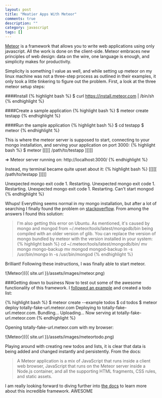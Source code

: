```yaml
---
layout: post
title: "Meatier Apps With Meteor"
comments: true
description: ""
category: javascript
tags: []
---
```


[Meteor](http://www.meteor.com/) is a framework that allows you to write web applications using only javascript. All the work is done on the client-side. Meteor embraces new principles of web design: data on the wire, one language is enough, and simplicity makes for productivity.

Simplicity is something I value as well, and while setting up meteor on my linux machine was not a three-step process as outlined in their examples, it only took a little tinkering to figure out the problem. First, a look at the three meteor setup steps:

####Install
{% highlight bash %}
$ curl https://install.meteor.com | /bin/sh {% endhighlight %}

####Create a sample application
{% highlight bash %}
$ meteor create testapp {% endhighlight %}

####Run the sample application
{% highlight bash %}
$ cd testapp
$ meteor
{% endhighlight %}

This is where the meteor server is supposed to start, connecting to your mongo installation, and serving your application on port 3000:
{% highlight bash %}
$ meteor
[[[[[ /path/to/testapp ]]]]]

=> Meteor server running on: http://localhost:3000/
{% endhighlight %}

Instead, my terminal became quite upset about it:
{% highlight bash %}
[[[[[ /path/to/testapp ]]]]]

Unexpected mongo exit code 1. Restarting.
Unexpected mongo exit code 1. Restarting.
Unexpected mongo exit code 1. Restarting.
Can't start mongod {% endhighlight %}

Whups! Everything seems normal in my mongo installation, but after a lot of searching I finally found the problem on [stackoverflow](http://stackoverflow.com/questions/18505372/meteor-update-0-6-4-0-6-5-mongo-error). From among the answers I found this solution:

>I'm also getting this error on Ubuntu. As mentioned, it's caused by mongo and mongod from ~/.meteor/tools/latest/mongodb/bin being compiled with an older version of glib. You can replace the version of mongo bundled by meteor with the version installed in your system:
{% highlight bash %}
cd ~/.meteor/tools/latest/mongodb/bin/
mv mongo mongo-backup
mv mongod mongod-backup
ln -s /usr/bin/mongo
ln -s /usr/bin/mongod {% endhighlight %}

Brilliant! Following these instructions, I was finally able to start meteor.

![Meteor]({{ site.url }}/assets/images/meteor.png)

###Getting down to business
Now to test out some of the awesome functionality of this framework. I [followed an example](http://www.meteor.com/examples/todos) and created a todo list:

{% highlight bash %}
$ meteor create --example todos
$ cd todos
$ meteor deploy totally-fake-url.meteor.com
Deploying to totally-fake-url.meteor.com.  Bundling...
Uploading...
Now serving at totally-fake-url.meteor.com {% endhighlight %}

Opening totally-fake-url.meteor.com with my browser:

![Meteor]({{ site.url }}/assets/images/meteortodo.png)

Playing around with creating new todos and lists, it is clear that data is being added and changed instantly and persistently. From the docs:
> A Meteor application is a mix of JavaScript that runs inside a client web browser, JavaScript that runs on the Meteor server inside a Node.js container, and all the supporting HTML fragments, CSS rules, and static assets.

I am really looking forward to diving further into [the docs](http://docs.meteor.com/#concepts) to learn more about this incredible framework.
AWESOME